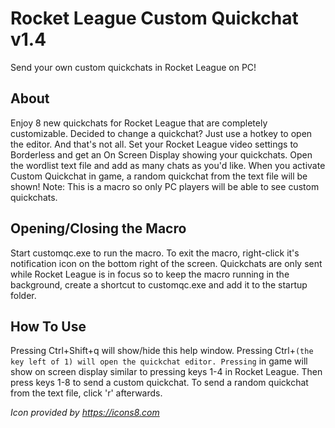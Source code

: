# Rocket League Custom Quickchat v1.4

Send your own custom quickchats in Rocket League on PC!

## About

Enjoy 8 new quickchats for Rocket League that are completely customizable. Decided to change a quickchat? Just use a hotkey to open the editor. And that's not all. Set your Rocket League video settings to Borderless and get an On Screen Display showing your quickchats. Open the wordlist text file and add as many chats as you'd like. When you activate Custom Quickchat in game, a random quickchat from the text file will be shown! Note: This is a macro so only PC players will be able to see custom quickchats.

## Opening/Closing the Macro

Start customqc.exe to run the macro. To exit the macro, right-click it's notification icon on the bottom right of the screen. Quickchats are only sent while Rocket League is in focus so to keep the macro running in the background, create a shortcut to customqc.exe and add it to the startup folder.

## How To Use

Pressing Ctrl+Shift+q will show/hide this help window.
Pressing Ctrl+` (the key left of 1) will open the quickchat editor.
Pressing ` in game will show on screen display similar to pressing keys 1-4 in Rocket League. Then press keys 1-8 to send a custom quickchat. To send a random quickchat from the text file, click 'r' afterwards.

*Icon provided by https://icons8.com*
